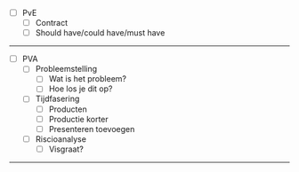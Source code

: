 - [ ] PvE
	- [ ] Contract
	- [ ] Should have/could have/must have
---
- [ ] PVA
	- [ ]  Probleemstelling
		- [ ] Wat is het probleem?
		- [ ] Hoe los je dit op?
	- [ ] Tijdfasering
		- [ ] Producten
		- [ ] Productie korter
		- [ ] Presenteren toevoegen
	- [ ] Riscioanalyse
		- [ ] Visgraat?
---